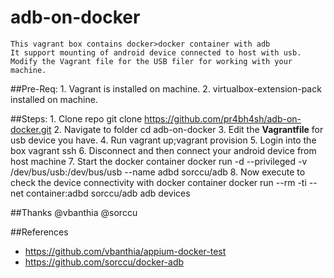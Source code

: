 # adb-on-docker
	This vagrant box contains docker>docker container with adb
	It support mounting of android device connected to host with usb.
	Modify the Vagrant file for the USB filer for working with your machine.

##Pre-Req:
    1. Vagrant is installed on machine.
    2. virtualbox-extension-pack installed on machine.

##Steps:
    1. Clone repo 
    	git clone https://github.com/pr4bh4sh/adb-on-docker.git
    2. Navigate to folder 
    	cd adb-on-docker
    3. Edit the **Vagrantfile** for usb device you have.
    4. Run 
	 vagrant up;vagrant provision
    5. Login into the box 
    	vagrant ssh
    6. Disconnect and then connect your android device from host machine
    7. Start the docker container 
    	docker run -d --privileged -v /dev/bus/usb:/dev/bus/usb --name adbd sorccu/adb
    8. Now execute to check the device connectivity with docker container 
    	docker run --rm -ti --net container:adbd sorccu/adb adb devices
    
##Thanks
	@vbanthia @sorccu

##References
- https://github.com/vbanthia/appium-docker-test
- https://github.com/sorccu/docker-adb

    
